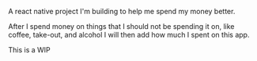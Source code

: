 A react native project I'm building to help me spend my money better.

After I spend money on things that I should not be spending it on, like coffee, take-out, and alcohol I will then add how much I spent on this app.

This is a WIP
